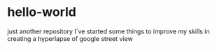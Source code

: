 # hello-world
just another repository
I´ve started some things to improve my skills in creating a hyperlapse of google street view
